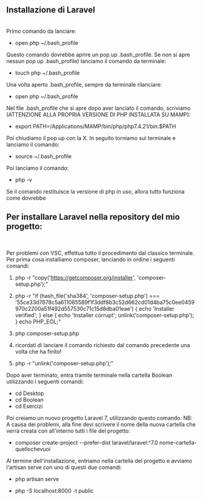 ## Installazione di Laravel
<br >
Primo comando da lanciare: 

- open php ~/.bash_profile

Questo comando dovrebbe aprire un pop up .bash_profile. Se non si apre nessun pop up .bash_profile) lanciamo il comando da terminale:

- touch php ~/.bash_profile

Una volta aperto .bash_profile, sempre da terminale rilanciare:

- open php ~/.bash_profile

Nel file .bash_profile che si apre dopo aver lanciato il comando, scriviamo (ATTENZIONE ALLA PROPRIA VERSIONE DI PHP INSTALLATA SU MAMP):

- export PATH=/Applications/MAMP/bin/php/php7.4.21/bin:$PATH

Poi chiudiamo il pop up con la X. In seguito torniamo sul terminale e lanciamo il comando:

- source ~/.bash_profile

Poi lanciamo il comando:

- php -v

Se il comando restituisce la versione di php in uso, allora tutto funziona come dovrebbe


## Per installare Laravel nella repository del mio progetto:
<br >

Per problemi con VSC, effettua tutto il procedimento dal classico terminale.
Per prima cosa installiamo composer, lanciando in ordine i seguenti comandi:

1. php -r "copy('https://getcomposer.org/installer', 'composer-setup.php');"


2. php -r "if (hash_file('sha384', 'composer-setup.php') === '55ce33d7678c5a611085589f1f3ddf8b3c52d662cd01d4ba75c0ee0459970c2200a51f492d557530c71c15d8dba01eae') { echo 'Installer verified'; } else { echo 'Installer corrupt'; unlink('composer-setup.php'); } echo PHP_EOL;"

3. php composer-setup.php

4. ricordati di lanciare il comando richiesto dal comando precedente una volta che ha finito!

5. php -r "unlink('composer-setup.php');"

Dopo aver terminato, entra tramite terminale nella cartella Boolean utilizzando i seguenti comandi:

- cd Desktop
- cd Boolean
- cd Esercizi

Poi creiamo un nuovo progetto Laravel 7, utilizzando questo comando. NB: A causa dei problemi, alla fine devi scrivere il nome della nuova cartella che verrà creata con all'interno tutti i file del progetto:

- composer create-project --prefer-dist laravel/laravel:^7.0 nome-cartella-quellochevuoi

Al termine dell'installazione, entriamo nella cartella del progetto e avviamo l'artisan serve con uno di questi due comandi:

- php artisan serve 

- php -S localhost:8000 -t public


